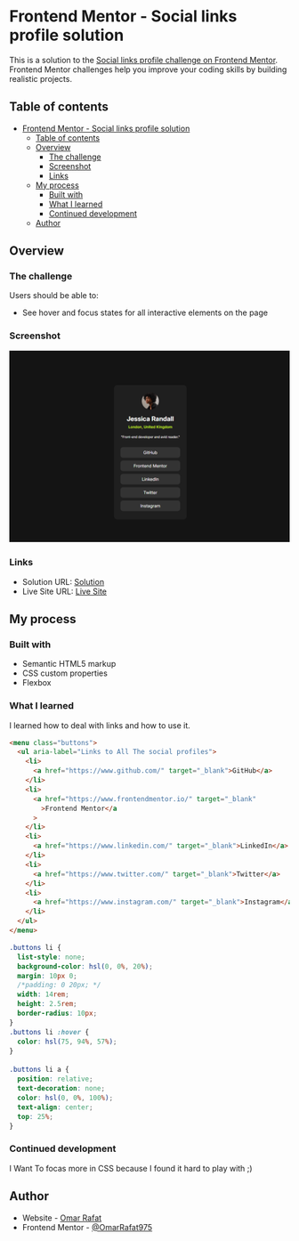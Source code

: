# Frontend Mentor - Social links profile solution

This is a solution to the [Social links profile challenge on Frontend Mentor](https://www.frontendmentor.io/challenges/social-links-profile-UG32l9m6dQ). Frontend Mentor challenges help you improve your coding skills by building realistic projects.

## Table of contents

- [Frontend Mentor - Social links profile solution](#frontend-mentor---social-links-profile-solution)
  - [Table of contents](#table-of-contents)
  - [Overview](#overview)
    - [The challenge](#the-challenge)
    - [Screenshot](#screenshot)
    - [Links](#links)
  - [My process](#my-process)
    - [Built with](#built-with)
    - [What I learned](#what-i-learned)
    - [Continued development](#continued-development)
  - [Author](#author)

## Overview

### The challenge

Users should be able to:

- See hover and focus states for all interactive elements on the page

### Screenshot

![](./Screenshot_1.png)

### Links

- Solution URL: [Solution](https://github.com/OmarRafat975/Social-links-profile.git)
- Live Site URL: [Live Site](https://omarrafat975.github.io/Social-links-profile/)

## My process

### Built with

- Semantic HTML5 markup
- CSS custom properties
- Flexbox

### What I learned

I learned how to deal with links and how to use it.

```html
<menu class="buttons">
  <ul aria-label="Links to All The social profiles">
    <li>
      <a href="https://www.github.com/" target="_blank">GitHub</a>
    </li>
    <li>
      <a href="https://www.frontendmentor.io/" target="_blank"
        >Frontend Mentor</a
      >
    </li>
    <li>
      <a href="https://www.linkedin.com/" target="_blank">LinkedIn</a>
    </li>
    <li>
      <a href="https://www.twitter.com/" target="_blank">Twitter</a>
    </li>
    <li>
      <a href="https://www.instagram.com/" target="_blank">Instagram</a>
    </li>
  </ul>
</menu>
```

```css
.buttons li {
  list-style: none;
  background-color: hsl(0, 0%, 20%);
  margin: 10px 0;
  /*padding: 0 20px; */
  width: 14rem;
  height: 2.5rem;
  border-radius: 10px;
}
.buttons li :hover {
  color: hsl(75, 94%, 57%);
}

.buttons li a {
  position: relative;
  text-decoration: none;
  color: hsl(0, 0%, 100%);
  text-align: center;
  top: 25%;
}
```

### Continued development

I Want To focas more in CSS because I found it hard to play with ;)

## Author

- Website - [Omar Rafat](https://github.com/OmarRafat975)
- Frontend Mentor - [@OmarRafat975](https://www.frontendmentor.io/profile/OmarRafat975)

